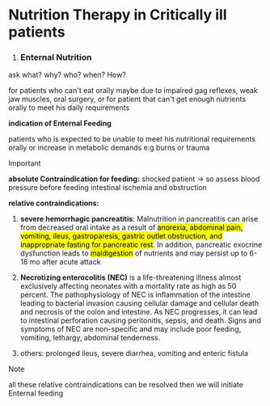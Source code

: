 # Nutrition Therapy in Critically ill patients

1. ### Enternal Nutrition

ask what? why? who? when? How?

for patients who can't eat orally maybe due to impaired gag reflexes, weak jaw muscles, oral surgery, or for patient that can't get enough nutrients orally to meet his daily requirements

**indication of Enternal Feeding**

patients who is expected to be unable to meet his nutritional requirements orally or increase in metabolic demands e:g burns or trauma

> [!IMPORTANT]
> **absolute Contraindication for feeding:**
> shocked patient -> so assess blood pressure before feeding
> intestinal ischemia and obstruction

**relative contraindications:**

1. **severe hemorrhagic pancreatitis**: Malnutrition in pancreatitis can arise from decreased oral intake as a result of <mark>anorexia, abdominal pain, vomiting, ileus, gastroparesis, gastric outlet obstruction, and inappropriate fasting for pancreatic rest</mark>. In addition, pancreatic exocrine dysfunction leads to <mark>maldigestion</mark> of nutrients and may persist up to 6-18 mo after acute attack

2. **Necrotizing enterocolitis (NEC)** is a life-threatening illness almost exclusively affecting neonates with a mortality rate as high as 50 percent. The pathophysiology of NEC is inflammation of the intestine leading to bacterial invasion causing cellular damage and cellular death and necrosis of the colon and intestine. As NEC progresses, it can lead to intestinal perforation causing peritonitis, sepsis, and death. Signs and symptoms of NEC are non-specific and may include poor feeding, vomiting, lethargy, abdominal tenderness.

3. others: prolonged ileus, severe diarrhea, vomiting and enteric fistula

> [!NOTE]
> all these relative contraindications can be resolved then we will initiate Enternal feeding

